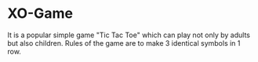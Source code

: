 # XO-Game
It is a popular simple game "Tic Tac Toe" which can play not only by adults but also children. Rules of the game are to make 3 identical symbols in 1 row.

